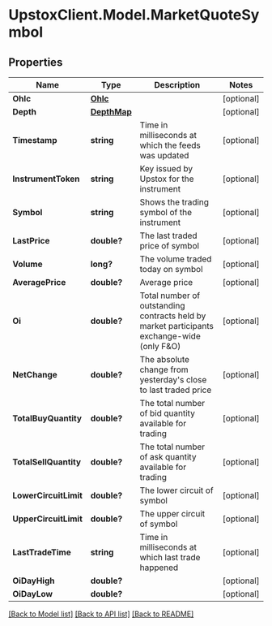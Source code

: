 # UpstoxClient.Model.MarketQuoteSymbol
## Properties

Name | Type | Description | Notes
------------ | ------------- | ------------- | -------------
**Ohlc** | [**Ohlc**](Ohlc.md) |  | [optional] 
**Depth** | [**DepthMap**](DepthMap.md) |  | [optional] 
**Timestamp** | **string** | Time in milliseconds at which the feeds was updated | [optional] 
**InstrumentToken** | **string** | Key issued by Upstox for the instrument | [optional] 
**Symbol** | **string** | Shows the trading symbol of the instrument | [optional] 
**LastPrice** | **double?** | The last traded price of symbol | [optional] 
**Volume** | **long?** | The volume traded today on symbol | [optional] 
**AveragePrice** | **double?** | Average price | [optional] 
**Oi** | **double?** | Total number of outstanding contracts held by market participants exchange-wide (only F&amp;O) | [optional] 
**NetChange** | **double?** | The absolute change from yesterday&#x27;s close to last traded price | [optional] 
**TotalBuyQuantity** | **double?** | The total number of bid quantity available for trading | [optional] 
**TotalSellQuantity** | **double?** | The total number of ask quantity available for trading | [optional] 
**LowerCircuitLimit** | **double?** | The lower circuit of symbol | [optional] 
**UpperCircuitLimit** | **double?** | The upper circuit of symbol | [optional] 
**LastTradeTime** | **string** | Time in milliseconds at which last trade happened | [optional] 
**OiDayHigh** | **double?** |  | [optional] 
**OiDayLow** | **double?** |  | [optional] 

[[Back to Model list]](../README.md#documentation-for-models) [[Back to API list]](../README.md#documentation-for-api-endpoints) [[Back to README]](../README.md)

